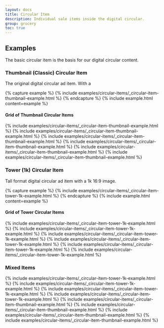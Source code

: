 ```yaml
---
layout: docs
title: Circular Item
description: Individual sale items inside the digital circular.
group: grocery
toc: true
---
```


## Examples

The basic circular item is the basis for our digital circular content. 

### Thumbnail (Classic) Circular Item 

The original digital circular ad item. With a 

{% capture example %}
{% include examples/circular-items/_circular-item-thumbnail-example.html %}
{% endcapture %}
{% include example.html content=example %} 

#### Grid of Thumbnail Circular Items

<div class="bd-example">
  <div class="row">
    {% include examples/circular-items/_circular-item-thumbnail-example.html %} 
    {% include examples/circular-items/_circular-item-thumbnail-example.html %}
    {% include examples/circular-items/_circular-item-thumbnail-example.html %}
    {% include examples/circular-items/_circular-item-thumbnail-example.html %}
    {% include examples/circular-items/_circular-item-thumbnail-example.html %}
    {% include examples/circular-items/_circular-item-thumbnail-example.html %}
  </div>
</div>

<!--
### Small Circular Item 

Tall format digital circular ad item with a 250 pixel square image.

{% capture example %}
{% include examples/circular-items/_circular-item-small-example.html %}
{% endcapture %}
{% include example.html content=example %}

#### Grid of Small Circular Items
<div class="bd-example">
  <div class="row">
    {% include examples/circular-items/_circular-item-small-example.html %}
    {% include examples/circular-items/_circular-item-small-example.html %}
    {% include examples/circular-items/_circular-item-small-example.html %}
    {% include examples/circular-items/_circular-item-small-example.html %}
    {% include examples/circular-items/_circular-item-small-example.html %}
    {% include examples/circular-items/_circular-item-small-example.html %}
  </div>
</div>
-->

### Tower (1k) Circular Item 

Tall format digital circular ad item with a 1k 16:9 image.

{% capture example %}
{% include examples/circular-items/_circular-item-tower-1k-example.html %}
{% endcapture %}
{% include example.html content=example %}

#### Grid of Tower Circular Items
<div class="bd-example">
  <div class="row">
    {% include examples/circular-items/_circular-item-tower-1k-example.html %}
    {% include examples/circular-items/_circular-item-tower-1k-example.html %}
    {% include examples/circular-items/_circular-item-tower-1k-example.html %}
    {% include examples/circular-items/_circular-item-tower-1k-example.html %}
    {% include examples/circular-items/_circular-item-tower-1k-example.html %}
    {% include examples/circular-items/_circular-item-tower-1k-example.html %}
  </div>
</div>

### Mixed Items

<div class="bd-example">
  <div class="row">
    {% include examples/circular-items/_circular-item-tower-1k-example.html %}
    {% include examples/circular-items/_circular-item-tower-1k-example.html %}
    {% include examples/circular-items/_circular-item-tower-1k-example.html %}
    {% include examples/circular-items/_circular-item-tower-1k-example.html %}
    {% include examples/circular-items/_circular-item-thumbnail-example.html %}
    {% include examples/circular-items/_circular-item-thumbnail-example.html %}
    {% include examples/circular-items/_circular-item-thumbnail-example.html %}
    {% include examples/circular-items/_circular-item-thumbnail-example.html %}
  </div>
</div>

